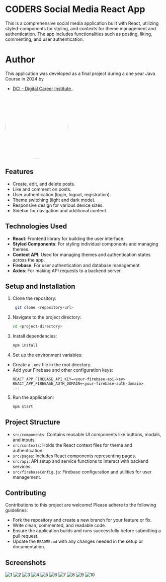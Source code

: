 # CODERS Social Media React App

This is a comprehensive social media application built with React, utilizing styled-components for styling, and contexts for theme management and authentication. The app includes functionalities such as posting, liking, commenting, and user authentication.

# Author

This application was developed as a final project during a one year Java Course in 2024 by 
- [DCI - Digital Career Institute ](https://digitalcareerinstitute.org/).


<img src="https://avatars.githubusercontent.com/u/78208459?u=c3f9c7d6b49fc9726c5ea8bce260656bcb9654b3&v=4" width="200px" style="border-radius: 50%;"> 

## Features

- Create, edit, and delete posts.
- Like and comment on posts.
- User authentication (login, logout, registration).
- Theme switching (light and dark mode).
- Responsive design for various device sizes.
- Sidebar for navigation and additional content.

## Technologies Used

- **React**: Frontend library for building the user interface.
- **Styled Components**: For styling individual components and managing themes.
- **Context API**: Used for managing themes and authentication states across the app.
- **Firebase**: For user authentication and database management.
- **Axios**: For making API requests to a backend server.

## Setup and Installation

1. Clone the repository:
   ```bash
    git clone <repository-url>

2. Navigate to the project directory:
   ```bash
   cd <project-directory>
3. Install dependencies:
   ```bash
   npm install

4. Set up the environment variables:
- Create a `.env` file in the root directory.
- Add your Firebase and other configuration keys:
  ```
  REACT_APP_FIREBASE_API_KEY=<your-firebase-api-key>
  REACT_APP_FIREBASE_AUTH_DOMAIN=<your-firebase-auth-domain>
  ...
  ```
5. Run the application:
   ```bash
   npm start

## Project Structure

- `src/components`: Contains reusable UI components like buttons, modals, and inputs.
- `src/contexts`: Holds the React context files for theme and authentication.
- `src/pages`: Includes React components representing pages.
- `src/api`: API setup and service functions to interact with backend services.
- `src/firebaseConfig.js`: Firebase configuration and utilities for user management.

## Contributing

Contributions to this project are welcome! Please adhere to the following guidelines:

- Fork the repository and create a new branch for your feature or fix.
- Write clean, commented, and readable code.
- Ensure the application builds and runs successfully before submitting a pull request.
- Update the `README.md` with any changes needed in the setup or documentation.

## Screenshots
![1](https://github.com/A3M-SocialMediaApp/a3m_Front-End/assets/78208459/da2c4033-5837-41a5-bfbe-e054b550c8c6)
![2](https://github.com/A3M-SocialMediaApp/a3m_Front-End/assets/78208459/e523c792-5fe6-4880-b4a3-50c2728d1e2e)
![3](https://github.com/A3M-SocialMediaApp/a3m_Front-End/assets/78208459/332925c3-37e1-4c37-b5f7-c8d0dab6bfc7)
![4](https://github.com/A3M-SocialMediaApp/a3m_Front-End/assets/78208459/adef25a5-13f0-4807-b269-17f2e02cd59d)
![5](https://github.com/A3M-SocialMediaApp/a3m_Front-End/assets/78208459/a64f0fbe-9e27-47ea-81f6-afc98b133342)
![6](https://github.com/A3M-SocialMediaApp/a3m_Front-End/assets/78208459/d50251f0-8355-4c9f-a03e-f5eb4cfeddc9)
![7](https://github.com/A3M-SocialMediaApp/a3m_Front-End/assets/78208459/19767449-dfaa-45e7-86b9-6bed0a978e6c)
![8](https://github.com/A3M-SocialMediaApp/a3m_Front-End/assets/78208459/dbfccd9a-119e-4879-8543-5eaaf417d147)
![9](https://github.com/A3M-SocialMediaApp/a3m_Front-End/assets/78208459/eaf2f93d-7cfa-4586-ae1d-42822b29b3ff)
![10](https://github.com/A3M-SocialMediaApp/a3m_Front-End/assets/78208459/5902e121-d7af-4445-afde-efab4f4ce4a1)
